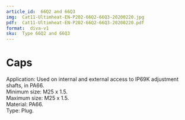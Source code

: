 ```yaml
---
article_id:  66Q2 and 66Q3
img:  Cat11-Ultimheat-EN-P202-66Q2-66Q3-20200220.jpg
pdf:  Cat11-Ultimheat-EN-P202-66Q2-66Q3-20200220.pdf
format:  diva-v1
sku:  Type 66Q2 and 66Q3
---
```

# Caps

Application: Used on internal and external access to IP69K adjustment shafts, in PA66.  
Minimum size: M25 x 1.5.  
Maximum size: M25 x 1.5.  
Material: PA66.  
Type: Plug.  
